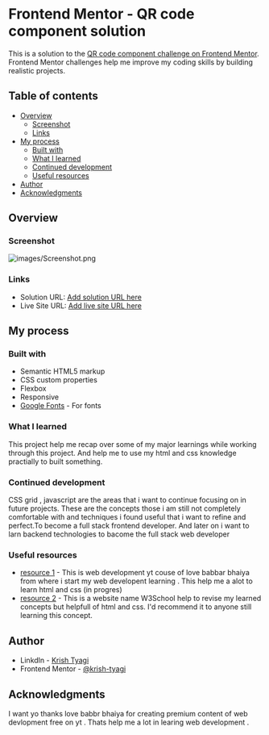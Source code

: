 # Frontend Mentor - QR code component solution

This is a solution to the [QR code component challenge on Frontend Mentor](https://www.frontendmentor.io/challenges/qr-code-component-iux_sIO_H). Frontend Mentor challenges help me improve my coding skills by building realistic projects. 

## Table of contents

- [Overview](#overview)
  - [Screenshot](#screenshot)
  - [Links](#links)
- [My process](#my-process)
  - [Built with](#built-with)
  - [What I learned](#what-i-learned)
  - [Continued development](#continued-development)
  - [Useful resources](#useful-resources)
- [Author](#author)
- [Acknowledgments](#acknowledgments)



## Overview

### Screenshot

![images/Screenshot.png](images/Screenshot.png)


### Links

- Solution URL: [Add solution URL here](https://your-solution-url.com)
- Live Site URL: [Add live site URL here](https://your-live-site-url.com)

## My process

### Built with

- Semantic HTML5 markup
- CSS custom properties
- Flexbox
- Responsive
- [Google Fonts](https://fonts.google.com/) - For fonts


### What I learned

This project help me recap over some of my major learnings while working through this project. And help me to use my html and css knowledge practially to built something.

### Continued development

CSS grid , javascript are the areas that i want to continue focusing on in future projects. These are the concepts those i am still not completely comfortable with and techniques i found useful that i want to refine and perfect.To become a full stack frontend developer. And later on i want to larn backend technologies to bacome the full stack web developer



### Useful resources

- [resource 1](https://www.youtube.com/watch?v=Vi9bxu-M-ag&list=PLDzeHZWIZsTo0wSBcg4-NMIbC0L8evLrD&pp=iAQB) - This is web development yt couse of love babbar bhaiya from where i start my web developent learning .
This help me a alot to learn html and css (in progres)
- [resource 2](https://www.w3schools.com/) - This is a website name W3School help to revise my learned concepts but helpfull of html and css. I'd recommend it to anyone still learning this concept.


## Author

- LinkdIn - [Krish Tyagi](www.linkedin.com/in/krish-tyagi-1453a0275)
- Frontend Mentor - [@krish-tyagi](https://www.frontendmentor.io/profile/krish-tyagi)


## Acknowledgments

I want yo thanks love babbr bhaiya for creating premium content of web devlopment free on yt . Thats help me a lot in learing web development . 